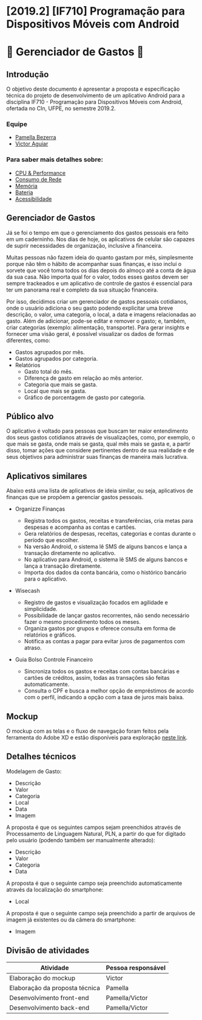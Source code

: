 # [2019.2] [IF710] Programação para Dispositivos Móveis com Android
# :money_with_wings: Gerenciador de Gastos :money_with_wings:

## Introdução
O objetivo deste documento é apresentar a proposta e especificação técnica do projeto de desenvolvimento de um aplicativo Android para a disciplina IF710 - Programação para Dispositivos Móveis com Android, ofertada no CIn, UFPE, no semestre 2019.2.

### Equipe
- [Pamella Bezerra](https://github.com/pamella/)
- [Victor Aguiar](https://github.com/victoraguiarguedes)

### Para saber mais detalhes sobre:
- [CPU & Performance](cpu.md)
- [Consumo de Rede](bandwidth.md)
- [Memória](memoria.md)
- [Bateria](bateria.md)
- [Acessibilidade](acessibilidade.md)

## Gerenciador de Gastos
Já se foi o tempo em que o gerenciamento dos gastos pessoais era feito em um caderninho. Nos dias de hoje, os aplicativos de celular são capazes de suprir necessidades de organização, inclusive a financeira.
  
Muitas pessoas não fazem ideia do quanto gastam por mês, simplesmente porque não têm o hábito de acompanhar suas finanças, e isso inclui o sorvete que você toma todos os dias depois do almoço até a conta de água da sua casa. Não importa qual for o valor, todos esses gastos devem ser sempre trackeados e um aplicativo de controle de gastos é essencial para ter um panorama real e completo da sua situação financeira.

Por isso, decidimos criar um gerenciador de gastos pessoais cotidianos, onde o usuário adiciona o seu gasto podendo explicitar uma breve descrição, o valor, uma categoria, o local, a data e imagens relacionadas ao gasto. Além de adicionar, pode-se editar e remover o gasto; e, também, criar categorias (exemplo: alimentação, transporte). Para gerar insights e fornecer uma visão geral, é possível visualizar os dados de formas diferentes, como:
- Gastos agrupados por mês.
- Gastos agrupados por categoria.
- Relatórios
    - Gasto total do mês.
    - Diferença de gasto em relação ao mês anterior.
    - Categoria que mais se gasta.
    - Local que mais se gasta.
    - Gráfico de porcentagem de gasto por categoria.

## Público alvo
O aplicativo é voltado para pessoas que buscam ter maior entendimento dos seus gastos cotidianos através de visualizações, como, por exemplo, o que mais se gasta, onde mais se gasta, qual mês mais se gasta e, a partir disso, tomar ações que considere pertinentes dentro de sua realidade e de seus objetivos para administrar suas finanças de maneira mais lucrativa.

## Aplicativos similares
Abaixo está uma lista de aplicativos de ideia similar, ou seja, aplicativos de finanças que se propõem a gerenciar gastos pessoais.

- Organizze Finanças
    - Registra todos os gastos, receitas e transferências, cria metas para despesas e acompanha as contas e cartões.
    - Gera relatórios de despesas, receitas, categorias e contas durante o período que escolher.
    - Na versão Android, o sistema lê SMS de alguns bancos e lança a transação diretamente no aplicativo.
    - No aplicativo para Android, o sistema lê SMS de alguns bancos e lança a transação diretamente.
    - Importa dos dados da conta bancária, como o histórico bancário para o aplicativo.

- Wisecash
    - Registro de gastos e visualização focados em agilidade e simplicidade.
    - Possibilidade de lançar gastos recorrentes, não sendo necessário fazer o mesmo procedimento todos os meses.
    - Organiza gastos por grupos e oferece consulta em forma de relatórios e gráficos.
    - Notifica as contas a pagar para evitar juros de pagamentos com atraso.

- Guia Bolso Controle Financeiro
    - Sincroniza todos os gastos e receitas com contas bancárias e cartões de créditos, assim, todas as transações são feitas automaticamente.
    - Consulta o CPF e busca a melhor opção de empréstimos de acordo com o perfil, indicando a opção com a taxa de juros mais baixa.
    
## Mockup
O mockup com as telas e o fluxo de navegação foram feitos pela ferramenta do Adobe XD e estão disponíveis para exploração [neste link](https://xd.adobe.com/view/3eb7e8a4-b05f-402e-7956-637834c0ecc8-4886/).
  
## Detalhes técnicos
  Modelagem de Gasto:
- Descrição
- Valor
- Categoria
- Local
- Data
- Imagem

A proposta é que os seguintes campos sejam preenchidos através de Processamento de Linguagem Natural, PLN, a partir do que for digitado pelo usuário (podendo também ser manualmente alterado):
- Descrição
- Valor
- Categoria
- Data

A proposta é que o seguinte campo seja preenchido automaticamente através da localização do smartphone:
- Local

A proposta é que o seguinte campo seja preenchido a partir de arquivos de imagem já existentes ou da câmera do smartphone:
- Imagem
 
## Divisão de atividades
 
| Atividade | Pessoa responsável |
| --- | --- |
| Elaboração do mockup | Victor |
| Elaboração da proposta técnica | Pamella |
| Desenvolvimento front-end | Pamella/Victor | 
| Desenvolvimento back-end | Pamella/Victor | 

